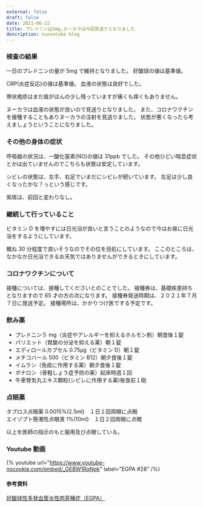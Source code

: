 ```yaml
---
external: false
draft: false
date: 2021-06-22
title: プレドニンは5mg,ヌーカラは今回見送りとなりました
description: nuovotaka blog
---
```


### 検査の結果

一日のプレドニンの量が 5mg で維持となりました。
好酸球の値は基準値。

CRP(炎症反応)の値は基準値。
血液の状態は良好でした。

帯状疱疹はまだ痕がほんの少し残っていますが痛くも痒くもありません。

ヌーカラは血液の状態が良いので見送りとなりました。
また、コロナワクチンを接種することもありヌーカラの注射を見送りました。
状態が悪くなったら考えましょうということになりました。

### その他の身体の症状

呼吸器の状況は、一酸化窒素(NO)の値は 31ppb でした。
その他ひどい喘息症状とかは出ていませんのでこちらも状態は安定しています。

シビレの状態は、左手、右足でいまだにシビレが続いています。
左足は少し良くなったかな？っという感じです。

紫斑は、前回と変わりなし。

### 継続して行っていること

ビタミン D を増やすには日光浴が良いと言うことのようなので今はお昼に日光浴をするようにしています。

概ね 30 分程度で良いそうなのでその位を目処にしています。
ここのところは、なかなか日光浴できるお天気ではありませんができるときにしています。

### コロナワクチンについて

接種については、接種してくださいとのことでした。
接種券は、基礎疾患持ちとなりますので 65 才の方の次になります。
接種券発送時期は、２０２１年７月７日に発送予定。
接種場所は、かかりつけ医でする予定です。

### 飲み薬

- プレドニン５ mg（炎症やアレルギーを抑えるホルモン剤）朝食後１錠
- パリエット（胃酸の分泌を抑える薬）朝１錠
- エディロールカプセル 0.75μg（ビタミン D）朝１錠
- メチコバール 500（ビタミン B12）朝夕食後１錠
- イムラン（免疫に作用する薬）朝夕食後１錠
- ボナロン（骨粗しょう症予防の薬）起床時週１回
- 牛車腎気丸エキス顆粒(シビレに作用する薬)毎食前１砲

### 点眼薬

タプロス点眼薬 0.0015%(2.5ml)　１日１回両眼に点眼  
エイゾプト懸濁性点眼液 1%(10ml)　１日２回両眼に点眼

以上を医師の指示のもと服用及び点眼している。

### Youtube 動画

{% youtube url="https://www.youtube-nocookie.com/embed/_GEBW1RqNpk" label="EGPA #28" /%}

#### 参考資料

[好酸球性多発血管炎性肉芽種症（EGPA）](https://www.jrs.or.jp/citizen/disease/c/c-06.html)
